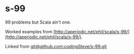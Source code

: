 # s-99
99 problems but Scala ain't one.


Worked examples from [http://aperiodic.net/phil/scala/s-99/](http://aperiodic.net/phil/scala/s-99/). 

Linked from [git@github.com:codingSteve/s-99.git](git@github.com:codingSteve/s-99.git)
